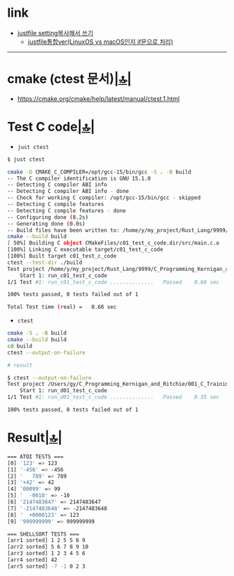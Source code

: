 # link

- [justfile setting복사해서 쓰기](#justfile)
  - [justfile통합ver(LinuxOS vs macOS인지 if문으로 처리)](#justfile통합verlinuxos-vs-macos인지-if문으로-처리)

<hr />

# cmake (ctest 문서)[|🔝|](#link)
- https://cmake.org/cmake/help/latest/manual/ctest.1.html

# Test C code[|🔝|](#link)

- `just ctest`

```bash
$ just ctest

cmake -D CMAKE_C_COMPILER=/opt/gcc-15/bin/gcc -S . -B build
-- The C compiler identification is GNU 15.1.0
-- Detecting C compiler ABI info
-- Detecting C compiler ABI info - done
-- Check for working C compiler: /opt/gcc-15/bin/gcc - skipped
-- Detecting C compile features
-- Detecting C compile features - done
-- Configuring done (8.2s)
-- Generating done (0.0s)
-- Build files have been written to: /home/y/my_project/Rust_Lang/9999/C_Programming_Kernigan_and_Ritchie/002_snippets_C_code/c01_test_c_code/build
cmake --build build
[ 50%] Building C object CMakeFiles/c01_test_c_code.dir/src/main.c.o
[100%] Linking C executable target/c01_test_c_code
[100%] Built target c01_test_c_code
ctest --test-dir ./build
Test project /home/y/my_project/Rust_Lang/9999/C_Programming_Kernigan_and_Ritchie/002_snippets_C_code/c01_test_c_code/build
    Start 1: run_c01_test_c_code
1/1 Test #1: run_c01_test_c_code ..............   Passed    0.68 sec

100% tests passed, 0 tests failed out of 1

Total Test time (real) =   0.68 sec

```

- `ctest`

```bash
cmake -S . -B build
cmake --build build
cd build
ctest --output-on-failure

# result

$ ctest --output-on-failure
Test project /Users/gy/C_Programming_Kernigan_and_Ritchie/001_C_Training/d01_test_c_code/build
    Start 1: run_d01_test_c_code
1/1 Test #1: run_d01_test_c_code ..............   Passed    0.35 sec

100% tests passed, 0 tests failed out of 1    
```

# Result[|🔝|](#link)

```bash
=== ATOI TESTS ===
[0] '123' => 123
[1] '-456' => -456
[2] '   789' => 789
[3] '+42' => 42
[4] '00099' => 99
[5] '  -0010' => -10
[6] '2147483647' => 2147483647
[7] '-2147483648' => -2147483648
[8] '  +0000123' => 123
[9] '999999999' => 999999999

=== SHELLSORT TESTS ===
[arr1 sorted] 1 2 5 5 6 9
[arr2 sorted] 5 6 7 8 9 10
[arr3 sorted] 1 2 3 4 5 6
[arr4 sorted] 42
[arr5 sorted] -7 -1 0 2 3
```
